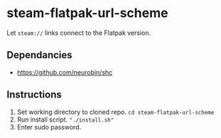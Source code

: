 # steam-flatpak-url-scheme

Let `steam://` links connect to the Flatpak version.

## Dependancies

- https://github.com/neurobin/shc

## Instructions

1. Set working directory to cloned repo. `cd steam-flatpak-url-scheme`
2. Run install script. `"./install.sh"`
3. Enter sudo password.
